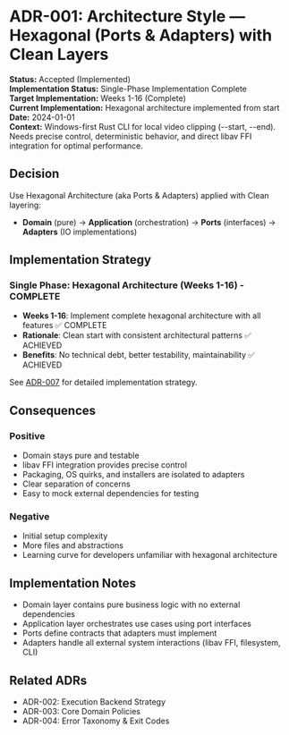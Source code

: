 # ADR-001: Architecture Style — Hexagonal (Ports & Adapters) with Clean Layers

**Status:** Accepted (Implemented)  
**Implementation Status:** Single-Phase Implementation Complete  
**Target Implementation:** Weeks 1-16 (Complete)  
**Current Implementation:** Hexagonal architecture implemented from start  
**Date:** 2024-01-01  
**Context:** Windows-first Rust CLI for local video clipping (--start, --end). Needs precise control, deterministic behavior, and direct libav FFI integration for optimal performance.

## Decision

Use Hexagonal Architecture (aka Ports & Adapters) applied with Clean layering:
- **Domain** (pure) → **Application** (orchestration) → **Ports** (interfaces) → **Adapters** (IO implementations)

## Implementation Strategy

### Single Phase: Hexagonal Architecture (Weeks 1-16) - COMPLETE
- **Weeks 1-16**: Implement complete hexagonal architecture with all features ✅ COMPLETE
- **Rationale**: Clean start with consistent architectural patterns ✅ ACHIEVED
- **Benefits**: No technical debt, better testability, maintainability ✅ ACHIEVED

See [ADR-007](ADR-007-architecture-implementation-strategy.md) for detailed implementation strategy.

## Consequences

### Positive
- Domain stays pure and testable
- libav FFI integration provides precise control
- Packaging, OS quirks, and installers are isolated to adapters
- Clear separation of concerns
- Easy to mock external dependencies for testing

### Negative
- Initial setup complexity
- More files and abstractions
- Learning curve for developers unfamiliar with hexagonal architecture

## Implementation Notes

- Domain layer contains pure business logic with no external dependencies
- Application layer orchestrates use cases using port interfaces
- Ports define contracts that adapters must implement
- Adapters handle all external system interactions (libav FFI, filesystem, CLI)

## Related ADRs
- ADR-002: Execution Backend Strategy
- ADR-003: Core Domain Policies
- ADR-004: Error Taxonomy & Exit Codes
